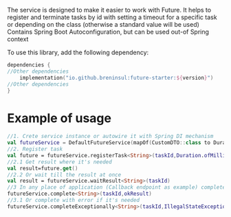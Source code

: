 The service is designed to make it easier to work with Future. It helps to register and terminate tasks by id with setting a timeout for a specific task or depending on the class (otherwise a standard value will be used)
Contains Spring Boot Autoconfiguration, but can be used out-of Spring context

To use this library, add the following dependency:

````kotlin
dependencies {
//Other dependencies
    implementation("io.github.breninsul:future-starter:${version}")
//Other dependencies
}

````
# Example of usage

````kotlin
//1. Crete service instance or autowire it with Spring DI mechanism
val futureService = DefaultFutureService(mapOf(CustomDTO::class to Duration.ofMinutes(10)), Duration.ofMinutes(1))
//2. Register task
val future = futureService.registerTask<String>(taskId,Duration.ofMillis(100))
//2.1 Get result where it's needed
val result=future.get()
//2.2 Or wait till the result at once 
val result = futureService.waitResult<String>(taskId)
//3 In any place of application (Callback endpoint as example) complete the task 
futureService.complete<String>(taskId,okResult)
//3.1 Or complete with error if it's needed
futureService.completeExceptionally<String>(taskId,IllegalStateException("Oh!"))
````